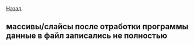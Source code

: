 [Назад](/L1/L1_.md) 


## массивы/слайсы после отработки программы данные в файл записались не полностью


